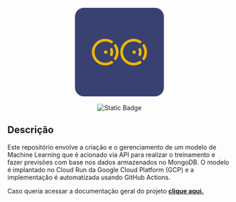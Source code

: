 <p align="center">
  <img src="assets/logo.png" alt="Logo" width="200" height="200">
</p>

<p align="center">
  <a>
    <img alt="Static Badge" src="https://img.shields.io/badge/IT-Indoor%20Tracking-F1B600?&logoColor=white&link=https%3A%2F%2Fgithub.com%2FIndoorTrackingTeam">
  </a>
</p>

## Descrição

Este repositório envolve a criação e o gerenciamento de um modelo de Machine Learning que é acionado via API para realizar o treinamento e fazer previsões com base nos dados armazenados no MongoDB. O modelo é implantado no Cloud Run da Google Cloud Platform (GCP) e a implementação é automatizada usando GitHub Actions.

Caso queria acessar a documentação geral do projeto [**clique aqui.**](https://indoortrackingteam.github.io/indoor-tracking-docs/docs/intro)